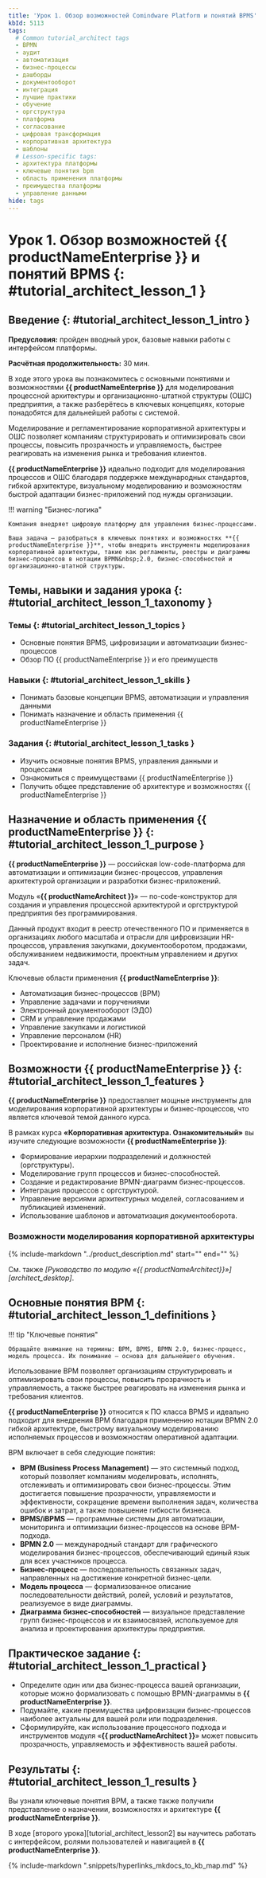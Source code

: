 ```yaml
---
title: 'Урок 1. Обзор возможностей Comindware Platform и понятий BPMS'
kbId: 5113
tags:
  # Common tutorial_architect tags
  - BPMN
  - аудит
  - автоматизация
  - бизнес-процессы
  - дашборды
  - документооборот
  - интеграция
  - лучшие практики
  - обучение
  - оргструктура
  - платформа
  - согласование
  - цифровая трансформация
  - корпоративная архитектура
  - шаблоны
  # Lesson-specific tags:
  - архитектура платформы
  - ключевые понятия bpm
  - область применения платформы
  - преимущества платформы
  - управление данными
hide: tags
---
```


# Урок 1. Обзор возможностей {{ productNameEnterprise }} и понятий BPMS {: #tutorial_architect_lesson_1 }

## Введение {: #tutorial_architect_lesson_1_intro }

**Предусловия:** пройден вводный урок, базовые навыки работы с интерфейсом платформы.

**Расчётная продолжительность:** 30 мин.

В ходе этого урока вы познакомитесь с основными понятиями и возможностями **{{ productNameEnterprise }}** для моделирования процессной архитектуры и организационно-штатной структуры (ОШС) предприятия, а также разберётесь в ключевых концепциях, которые понадобятся для дальнейшей работы с системой.

Моделирование и регламентирование корпоративной архитектуры и ОШС позволяет компаниям структурировать и оптимизировать свои процессы, повысить прозрачность и управляемость, быстрее реагировать на изменения рынка и требования клиентов.

**{{ productNameEnterprise }}** идеально подходит для моделирования процессов и ОШС благодаря поддержке международных стандартов, гибкой архитектуре, визуальному моделированию и возможностям быстрой адаптации бизнес-приложений под нужды организации.

!!! warning "Бизнес-логика"

    Компания внедряет цифровую платформу для управления бизнес-процессами. 
    
    Ваша задача — разобраться в ключевых понятиях и возможностях **{{ productNameEnterprise }}**, чтобы внедрить инструменты моделирования корпоративной архитектуры, такие как регламенты, реестры и диаграммы бизнес-процессов в нотации BPMN&nbsp;2.0, бизнес-способностей и организационно-штатной структуры.
    
## Темы, навыки и задания урока {: #tutorial_architect_lesson_1_taxonomy }

### Темы {: #tutorial_architect_lesson_1_topics }

- Основные понятия BPMS, цифровизации и автоматизации бизнес-процессов
- Обзор ПО {{ productNameEnterprise }} и его преимуществ

### Навыки {: #tutorial_architect_lesson_1_skills }

- Понимать базовые концепции BPMS, автоматизации и управления данными
- Понимать назначение и область применения {{ productNameEnterprise }}

### Задания {: #tutorial_architect_lesson_1_tasks }

- Изучить основные понятия BPMS, управления данными и процессами
- Ознакомиться с преимуществами {{ productNameEnterprise }}
- Получить общее представление об архитектуре и возможностях {{ productNameEnterprise }}

## Назначение и область применения **{{ productNameEnterprise }}** {: #tutorial_architect_lesson_1_purpose }

**{{ productNameEnterprise }}** — российская low-code-платформа для автоматизации и оптимизации бизнес-процессов, управления архитектурой организации и разработки бизнес-приложений.

Модуль «**{{ productNameArchitect }}**» — no-code-конструктор для создания и управления процессной архитектурой и оргструктурой предприятия без программирования.

Данный продукт входит в реестр отечественного ПО и применяется в организациях любого масштаба и отрасли для цифровизации HR-процессов, управления закупками, документооборотом, продажами, обслуживанием недвижимости, проектным управлением и других задач.

Ключевые области применения **{{ productNameEnterprise }}**:

- Автоматизация бизнес-процессов (BPM)
- Управление задачами и поручениями
- Электронный документооборот (ЭДО)
- CRM и управление продажами
- Управление закупками и логистикой
- Управление персоналом (HR)
- Проектирование и исполнение бизнес-приложений

## Возможности {{ productNameEnterprise }} {: #tutorial_architect_lesson_1_features }

**{{ productNameEnterprise }}** предоставляет мощные инструменты для моделирования корпоративной архитектуры и бизнес-процессов, что является ключевой темой данного курса.

В рамках курса **«Корпоративная архитектура. Ознакомительный»** вы изучите следующие возможности **{{ productNameEnterprise }}**:

- Формирование иерархии подразделений и должностей (оргструктуры).
- Моделирование групп процессов и бизнес-способностей.
- Создание и редактирование BPMN-диаграмм бизнес-процессов.
- Интеграция процессов с оргструктурой.
- Управление версиями архитектурных моделей, согласованием и публикацией изменений.
- Использование шаблонов и автоматизация документооборота.

### Возможности моделирования корпоративной архитектуры

{%
include-markdown "../product_description.md"
start="<!--architect-features-start-->"
end="<!--architect-features-end-->"
%}

См. также _[Руководство по модулю «{{ productNameArchitect}}»][architect_desktop]_.

## Основные понятия BPM {: #tutorial_architect_lesson_1_definitions }

!!! tip "Ключевые понятия"

    Обращайте внимание на термины: BPM, BPMS, BPMN 2.0, бизнес-процесс, модель процесса. Их понимание — основа для дальнейшего обучения.

Использование BPM позволяет организациям структурировать и оптимизировать свои процессы, повысить прозрачность и управляемость, а также быстрее реагировать на изменения рынка и требования клиентов.

**{{ productNameEnterprise }}** относится к ПО класса BPMS и идеально подходит для внедрения BPM благодаря применению нотации BPMN&nbsp;2.0 гибкой архитектуре, быстрому визуальному моделированию исполняемых процессов и возможностям оперативной адаптации.

BPM включает в себя следующие понятия:

- **BPM (Business Process Management)** — это системный подход, который позволяет компаниям моделировать, исполнять, отслеживать и оптимизировать свои бизнес-процессы. Этим достигается повышение прозрачности, управляемости и эффективности, сокращение времени выполнения задач, количества ошибок и затрат, а также повышение гибкости бизнеса.
- **BPMS/iBPMS** — программные системы для автоматизации, мониторинга и оптимизации бизнес-процессов на основе BPM-подхода.
- **BPMN&nbsp;2.0** — международный стандарт для графического моделирования бизнес-процессов, обеспечивающий единый язык для всех участников процесса.
- **Бизнес-процесс** — последовательность связанных задач, направленных на достижение конкретной бизнес-цели.
- **Модель процесса** — формализованное описание последовательности действий, ролей, условий и результатов, реализуемое в виде диаграммы.
- **Диаграмма бизнес-способностей** — визуальное представление групп бизнес-процессов и их взаимосвязей, используемое для анализа и проектирования архитектуры предприятия.

## Практическое задание {: #tutorial_architect_lesson_1_practical }

- Определите один или два бизнес-процесса вашей организации, которые можно формализовать с помощью BPMN-диаграммы в **{{ productNameEnterprise }}**.
- Подумайте, какие преимущества цифровизации бизнес-процессов наиболее актуальны для вашей роли или подразделения.
- Сформулируйте, как использование процессного подхода и инструментов модуля «**{{ productNameArchitect }}**» может повысить прозрачность, управляемость и эффективность вашей работы.

## Результаты {: #tutorial_architect_lesson_1_results }

Вы узнали ключевые понятия BPM, а также также получили представление о назначении, возможностях и архитектуре **{{ productNameEnterprise }}**.

В ходе [второго урока][tutorial_architect_lesson2] вы научитесь работать с интерфейсом, ролями пользователей и навигацией в **{{ productNameEnterprise }}**.

{% include-markdown ".snippets/hyperlinks_mkdocs_to_kb_map.md" %}
